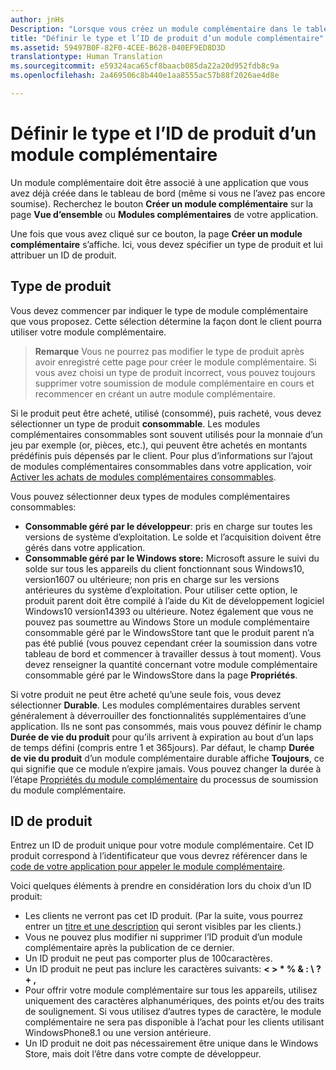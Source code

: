 ```yaml
---
author: jnHs
Description: "Lorsque vous créez un module complémentaire dans le tableau de bord du Centre de développement Windows, affectez-lui un type et un ID de produit."
title: "Définir le type et l’ID de produit d’un module complémentaire"
ms.assetid: 59497B0F-82F0-4CEE-B628-040EF9ED8D3D
translationtype: Human Translation
ms.sourcegitcommit: e59324aca65cf8baacb085da22a20d952fdb8c9a
ms.openlocfilehash: 2a469506c8b440e1aa8555ac57b88f2026ae4d8e

---
```


# Définir le type et l’ID de produit d’un module complémentaire

Un module complémentaire doit être associé à une application que vous avez déjà créée dans le tableau de bord (même si vous ne l’avez pas encore soumise). Recherchez le bouton **Créer un module complémentaire** sur la page **Vue d’ensemble** ou **Modules complémentaires** de votre application.

Une fois que vous avez cliqué sur ce bouton, la page **Créer un module complémentaire** s’affiche. Ici, vous devez spécifier un type de produit et lui attribuer un ID de produit.

## Type de produit

Vous devez commencer par indiquer le type de module complémentaire que vous proposez. Cette sélection détermine la façon dont le client pourra utiliser votre module complémentaire.

> **Remarque** Vous ne pourrez pas modifier le type de produit après avoir enregistré cette page pour créer le module complémentaire. Si vous avez choisi un type de produit incorrect, vous pouvez toujours supprimer votre soumission de module complémentaire en cours et recommencer en créant un autre module complémentaire.

Si le produit peut être acheté, utilisé (consommé), puis racheté, vous devez sélectionner un type de produit **consommable**. Les modules complémentaires consommables sont souvent utilisés pour la monnaie d’un jeu par exemple (or, pièces, etc.), qui peuvent être achetés en montants prédéfinis puis dépensés par le client. Pour plus d’informations sur l’ajout de modules complémentaires consommables dans votre application, voir [Activer les achats de modules complémentaires consommables](../monetize/enable-consumable-add-on-purchases.md).

Vous pouvez sélectionner deux types de modules complémentaires consommables:

- **Consommable géré par le développeur**: pris en charge sur toutes les versions de système d’exploitation. Le solde et l’acquisition doivent être gérés dans votre application. 
- **Consommable géré par le Windows store:** Microsoft assure le suivi du solde sur tous les appareils du client fonctionnant sous Windows10, version1607 ou ultérieure; non pris en charge sur les versions antérieures du système d’exploitation. Pour utiliser cette option, le produit parent doit être compilé à l’aide du Kit de développement logiciel Windows10 version14393 ou ultérieure. Notez également que vous ne pouvez pas soumettre au Windows Store un module complémentaire consommable géré par le WindowsStore tant que le produit parent n’a pas été publié (vous pouvez cependant créer la soumission dans votre tableau de bord et commencer à travailler dessus à tout moment). Vous devez renseigner la quantité concernant votre module complémentaire consommable géré par le WindowsStore dans la page **Propriétés**.

Si votre produit ne peut être acheté qu’une seule fois, vous devez sélectionner **Durable**. Les modules complémentaires durables servent généralement à déverrouiller des fonctionnalités supplémentaires d’une application. Ils ne sont pas consommés, mais vous pouvez définir le champ **Durée de vie du produit** pour qu’ils arrivent à expiration au bout d’un laps de temps défini (compris entre 1 et 365jours). Par défaut, le champ **Durée de vie du produit** d’un module complémentaire durable affiche **Toujours**, ce qui signifie que ce module n’expire jamais. Vous pouvez changer la durée à l’étape [Propriétés du module complémentaire](enter-add-on-properties.md) du processus de soumission du module complémentaire.

## ID de produit

Entrez un ID de produit unique pour votre module complémentaire. Cet ID produit correspond à l’identificateur que vous devrez référencer dans le [code de votre application pour appeler le module complémentaire](https://msdn.microsoft.com/library/windows/apps/mt219684).

Voici quelques éléments à prendre en considération lors du choix d’un ID produit:

-   Les clients ne verront pas cet ID produit. (Par la suite, vous pourrez entrer un [titre et une description](create-add-on-descriptions.md) qui seront visibles par les clients.)
-   Vous ne pouvez plus modifier ni supprimer l’ID produit d’un module complémentaire après la publication de ce dernier.
-   Un ID produit ne peut pas comporter plus de 100caractères.
-   Un ID produit ne peut pas inclure les caractères suivants: **&lt; &gt; \* % &amp; : \\ ? + ,**
-   Pour offrir votre module complémentaire sur tous les appareils, utilisez uniquement des caractères alphanumériques, des points et/ou des traits de soulignement. Si vous utilisez d’autres types de caractère, le module complémentaire ne sera pas disponible à l’achat pour les clients utilisant WindowsPhone8.1 ou une version antérieure.
-   Un ID produit ne doit pas nécessairement être unique dans le Windows Store, mais doit l’être dans votre compte de développeur.
 







<!--HONumber=Aug16_HO5-->



